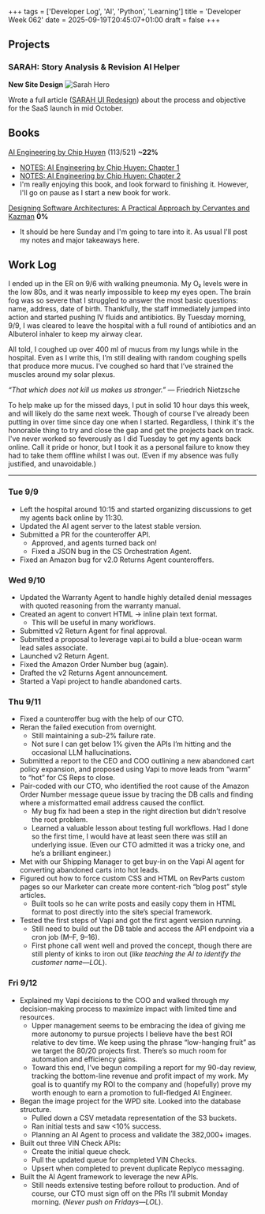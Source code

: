 +++
tags = ['Developer Log', 'AI', 'Python', 'Learning']
title = 'Developer Week 062'
date = 2025-09-19T20:45:07+01:00
draft = false
+++

## Projects

### SARAH: Story Analysis & Revision AI Helper

**New Site Design**
![Sarah Hero](https://pbrazeale.github.io/images/SARAH_hero_page.jpg)

Wrote a full article ([SARAH UI Redesign](https://pbrazeale.github.io/posts/04-sarah-build-notes/)) about the process and objective for the SaaS launch in mid October.

## Books

[AI Engineering by Chip Huyen](https://www.oreilly.com/library/view/ai-engineering/9781098166298/) (113/521) **~22%**

- [NOTES: AI Engineering by Chip Huyen: Chapter 1](https://pbrazeale.github.io/posts/01-ai-engineering/)
- [NOTES: AI Engineering by Chip Huyen: Chapter 2](https://pbrazeale.github.io/posts/02-ai-engineering/)
- I'm really enjoying this book, and look forward to finishing it. However, I'll go on pause as I start a new book for work.

[Designing Software Architectures: A Practical Approach by Cervantes and Kazman](https://www.goodreads.com/book/show/27283384-designing-software-architectures) **0%**

- It should be here Sunday and I'm going to tare into it. As usual I'll post my notes and major takeaways here.

## Work Log

I ended up in the ER on 9/6 with walking pneumonia. My O₂ levels were in the low 80s, and it was nearly impossible to keep my eyes open. The brain fog was so severe that I struggled to answer the most basic questions: name, address, date of birth. Thankfully, the staff immediately jumped into action and started pushing IV fluids and antibiotics. By Tuesday morning, 9/9, I was cleared to leave the hospital with a full round of antibiotics and an Albuterol inhaler to keep my airway clear.

All told, I coughed up over 400 ml of mucus from my lungs while in the hospital. Even as I write this, I’m still dealing with random coughing spells that produce more mucus. I’ve coughed so hard that I’ve strained the muscles around my solar plexus.

_“That which does not kill us makes us stronger.”_ ― Friedrich Nietzsche

To help make up for the missed days, I put in solid 10 hour days this week, and will likely do the same next week. Though of course I've already been putting in over time since day one when I started. Regardless, I think it's the honorable thing to try and close the gap and get the projects back on track. I've never worked so feverously as I did Tuesday to get my agents back online. Call it pride or honor, but I took it as a personal failure to know they had to take them offline whilst I was out. (Even if my absence was fully justified, and unavoidable.)

---

### Tue 9/9

- Left the hospital around 10:15 and started organizing discussions to get my agents back online by 11:30.
- Updated the AI agent server to the latest stable version.
- Submitted a PR for the counteroffer API.
  - Approved, and agents turned back on!
  - Fixed a JSON bug in the CS Orchestration Agent.
- Fixed an Amazon bug for v2.0 Returns Agent counteroffers.

### Wed 9/10

- Updated the Warranty Agent to handle highly detailed denial messages with quoted reasoning from the warranty manual.
- Created an agent to convert HTML → inline plain text format.
  - This will be useful in many workflows.
- Submitted v2 Return Agent for final approval.
- Submitted a proposal to leverage vapi.ai to build a blue-ocean warm lead sales associate.
- Launched v2 Return Agent.
- Fixed the Amazon Order Number bug (again).
- Drafted the v2 Returns Agent announcement.
- Started a Vapi project to handle abandoned carts.

### Thu 9/11

- Fixed a counteroffer bug with the help of our CTO.
- Reran the failed execution from overnight.
  - Still maintaining a sub-2% failure rate.
  - Not sure I can get below 1% given the APIs I’m hitting and the occasional LLM hallucinations.
- Submitted a report to the CEO and COO outlining a new abandoned cart policy expansion, and proposed using Vapi to move leads from “warm” to “hot” for CS Reps to close.
- Pair-coded with our CTO, who identified the root cause of the Amazon Order Number message queue issue by tracing the DB calls and finding where a misformatted email address caused the conflict.
  - My bug fix had been a step in the right direction but didn’t resolve the root problem.
  - Learned a valuable lesson about testing full workflows. Had I done so the first time, I would have at least seen there was still an underlying issue. (Even our CTO admitted it was a tricky one, and he’s a brilliant engineer.)
- Met with our Shipping Manager to get buy-in on the Vapi AI agent for converting abandoned carts into hot leads.
- Figured out how to force custom CSS and HTML on RevParts custom pages so our Marketer can create more content-rich “blog post” style articles.
  - Built tools so he can write posts and easily copy them in HTML format to post directly into the site’s special framework.
- Tested the first steps of Vapi and got the first agent version running.
  - Still need to build out the DB table and access the API endpoint via a cron job (M–F, 9–16).
  - First phone call went well and proved the concept, though there are still plenty of kinks to iron out (_like teaching the AI to identify the customer name—LOL_).

### Fri 9/12

- Explained my Vapi decisions to the COO and walked through my decision-making process to maximize impact with limited time and resources.
  - Upper management seems to be embracing the idea of giving me more autonomy to pursue projects I believe have the best ROI relative to dev time. We keep using the phrase “low-hanging fruit” as we target the 80/20 projects first. There’s so much room for automation and efficiency gains.
  - Toward this end, I’ve begun compiling a report for my 90-day review, tracking the bottom-line revenue and profit impact of my work. My goal is to quantify my ROI to the company and (hopefully) prove my worth enough to earn a promotion to full-fledged AI Engineer.
- Began the image project for the WPD site. Looked into the database structure.
  - Pulled down a CSV metadata representation of the S3 buckets.
  - Ran initial tests and saw <10% success.
  - Planning an AI Agent to process and validate the 382,000+ images.
- Built out three VIN Check APIs:
  - Create the initial queue check.
  - Pull the updated queue for completed VIN Checks.
  - Upsert when completed to prevent duplicate Replyco messaging.
- Built the AI Agent framework to leverage the new APIs.
  - Still needs extensive testing before rollout to production. And of course, our CTO must sign off on the PRs I’ll submit Monday morning. (_Never push on Fridays—LOL_).
